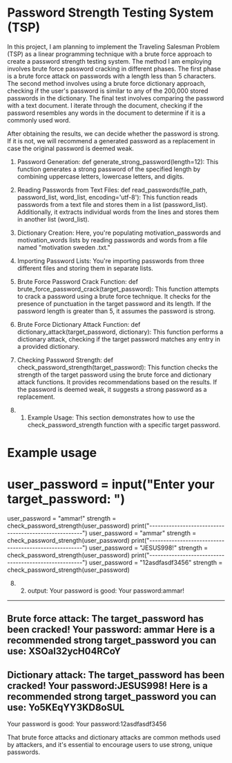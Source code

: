 # Password Strength Testing System (TSP)

In this project, I am planning to implement the Traveling Salesman Problem (TSP) as a linear programming technique with a brute force approach to create a password strength testing system. The method I am employing involves brute force password cracking in different phases. The first phase is a brute force attack on passwords with a length less than 5 characters. The second method involves using a brute force dictionary approach, checking if the user's password is similar to any of the 200,000 stored passwords in the dictionary. The final test involves comparing the password with a text document. I iterate through the document, checking if the password resembles any words in the document to determine if it is a commonly used word.

After obtaining the results, we can decide whether the password is strong. If it is not, we will recommend a generated password as a replacement in case the original password is deemed weak.


1. Password Generation:
def generate_strong_password(length=12):
This function generates a strong password of the specified length by combining uppercase letters, lowercase letters, and digits.

2. Reading Passwords from Text Files:
def read_passwords(file_path, password_list, word_list, encoding='utf-8'):
This function reads passwords from a text file and stores them in a list (password_list). Additionally, it extracts individual words from the lines and stores them in another list (word_list).

3. Dictionary Creation:
Here, you're populating motivation_passwords and motivation_words lists by reading passwords and words from a file named "motivation sweden .txt."

4. Importing Password Lists:
You're importing passwords from three different files and storing them in separate lists.

5. Brute Force Password Crack Function:
def brute_force_password_crack(target_password):
This function attempts to crack a password using a brute force technique. It checks for the presence of punctuation in the target password and its length. If the password length is greater than 5, it assumes the password is strong.

6. Brute Force Dictionary Attack Function:
def dictionary_attack(target_password, dictionary):
This function performs a dictionary attack, checking if the target password matches any entry in a provided dictionary.

7. Checking Password Strength:
def check_password_strength(target_password):
This function checks the strength of the target password using the brute force and dictionary attack functions. It provides recommendations based on the results. If the password is deemed weak, it suggests a strong password as a replacement.

8. 1.  Example Usage:
This section demonstrates how to use the check_password_strength function with a specific target password.

# Example usage
# user_password = input("Enter your target_password: ")
user_password = "ammar!"
strength = check_password_strength(user_password)
print("------------------------------------------------------")
user_password = "ammar"
strength = check_password_strength(user_password)
print("------------------------------------------------------")
user_password = "JESUS998!"
strength = check_password_strength(user_password)
print("------------------------------------------------------")
user_password = "12asdfasdf3456"
strength = check_password_strength(user_password)

8. 2.  output:
Your password is good: 
  Your password:ammar!
------------------------------------------------------
Brute force attack: 
  The target_password has been cracked! Your password: ammar
  Here is a recommended strong target_password you can use: XSOal32ycH04RCoY
------------------------------------------------------
Dictionary attack: 
  The target_password has been cracked! Your password:JESUS998!
  Here is a recommended strong target_password you can use: Yo5KEqYY3KD8oSUL
------------------------------------------------------
Your password is good: 
  Your password:12asdfasdf3456


That brute force attacks and dictionary attacks are common methods used by attackers, and it's essential to encourage users to use strong, unique passwords.


